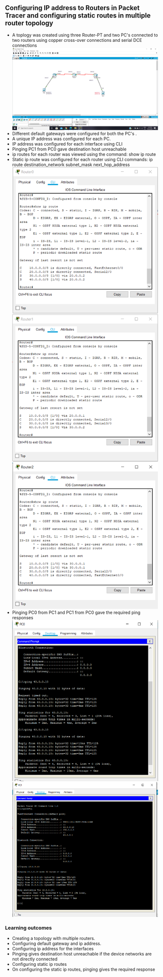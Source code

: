 ## Configuring IP address to Routers in Packet Tracer and configuring static routes in multiple router topology
<ul>
<li>A toplogy was created using three Router-PT and two PC's connected to two routers using copper cross-over connections and serial DCE connections<br>
<img src="https://github.com/AnusreeK-2000/CN_1BM18CS017/blob/master/week3/topology.png"/>
</li>
<li>Different default gateways were configured for both the PC's .</li>
<li>A unique IP address was configured for each PC.</li>
<li>IP address was configured for each interface using CLI</li>
<li>Pinging PC1 from PC0 gave destination host unreachable</li>
<li>ip routes for each router was viewed using the command: show ip route</li>
<li>Static ip route was configured for each router using CLI commands: ip route destination_network subnet_mask next_hop_address </li>
<img src="https://github.com/AnusreeK-2000/CN_1BM18CS017/blob/master/week3/router0.png"/>
<img src="https://github.com/AnusreeK-2000/CN_1BM18CS017/blob/master/week3/router1.png"/>
<img src="https://github.com/AnusreeK-2000/CN_1BM18CS017/blob/master/week3/router2.png"/>
<br>
<li>Pinging PC0 from PC1 and PC1 from PC0 gave the required ping responses</li>
<img src="https://github.com/AnusreeK-2000/CN_1BM18CS017/blob/master/week3/ping_pc1_from_pc0.png"/>
<img src="https://github.com/AnusreeK-2000/CN_1BM18CS017/blob/master/week3/ping_pc0_from_pc1.png"/>
</ul>

### Learning outcomes
<ul>
<li>Creating a topology with multiple routers.</li>
<li>Configuring default gateway and ip address.</li>
<li>Configuring ip address for the interfaces</li>
<li>Pinging gives destination host unreachable if the device networks are not directly connected</li>
<li>Configuring static ip routes</li>
<li>On configuring the static ip routes, pinging gives the required response</li>
</ul>
